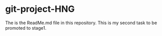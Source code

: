# git-project-HNG
The is the ReadMe.md file in this repository.
This is my second task to be promoted to stage1.

